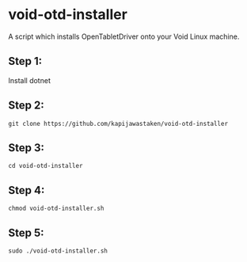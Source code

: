 # void-otd-installer
A script which installs OpenTabletDriver onto your Void Linux machine.

## Step 1:
Install dotnet
## Step 2:
```git clone https://github.com/kapijawastaken/void-otd-installer```
## Step 3:
```cd void-otd-installer```
## Step 4:
```chmod void-otd-installer.sh```
## Step 5:
```sudo ./void-otd-installer.sh```
